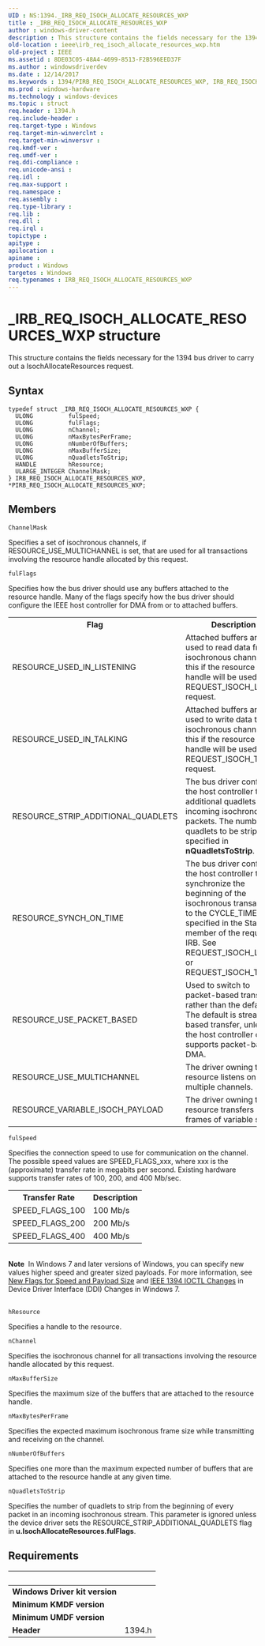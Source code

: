 ```yaml
---
UID : NS:1394._IRB_REQ_ISOCH_ALLOCATE_RESOURCES_WXP
title : _IRB_REQ_ISOCH_ALLOCATE_RESOURCES_WXP
author : windows-driver-content
description : This structure contains the fields necessary for the 1394 bus driver to carry out a IsochAllocateResources request.
old-location : ieee\irb_req_isoch_allocate_resources_wxp.htm
old-project : IEEE
ms.assetid : 8DE03C05-48A4-4699-8513-F2B596EED37F
ms.author : windowsdriverdev
ms.date : 12/14/2017
ms.keywords : 1394/PIRB_REQ_ISOCH_ALLOCATE_RESOURCES_WXP, IRB_REQ_ISOCH_ALLOCATE_RESOURCES, IRB_REQ_ISOCH_ALLOCATE_RESOURCES_WXP structure [Buses], IRB_REQ_ISOCH_ALLOCATE_RESOURCES_WXP, IEEE.irb_req_isoch_allocate_resources_wxp, PIRB_REQ_ISOCH_ALLOCATE_RESOURCES_WXP, 1394/IRB_REQ_ISOCH_ALLOCATE_RESOURCES_WXP, _IRB_REQ_ISOCH_ALLOCATE_RESOURCES_WXP, PIRB_REQ_ISOCH_ALLOCATE_RESOURCES_WXP structure pointer [Buses]
ms.prod : windows-hardware
ms.technology : windows-devices
ms.topic : struct
req.header : 1394.h
req.include-header : 
req.target-type : Windows
req.target-min-winverclnt : 
req.target-min-winversvr : 
req.kmdf-ver : 
req.umdf-ver : 
req.ddi-compliance : 
req.unicode-ansi : 
req.idl : 
req.max-support : 
req.namespace : 
req.assembly : 
req.type-library : 
req.lib : 
req.dll : 
req.irql : 
topictype : 
apitype : 
apilocation : 
apiname : 
product : Windows
targetos : Windows
req.typenames : IRB_REQ_ISOCH_ALLOCATE_RESOURCES_WXP
---
```


# _IRB_REQ_ISOCH_ALLOCATE_RESOURCES_WXP structure
This structure contains the fields necessary for the 1394 bus driver to carry out a IsochAllocateResources request.

## Syntax
````
typedef struct _IRB_REQ_ISOCH_ALLOCATE_RESOURCES_WXP {
  ULONG          fulSpeed;
  ULONG          fulFlags;
  ULONG          nChannel;
  ULONG          nMaxBytesPerFrame;
  ULONG          nNumberOfBuffers;
  ULONG          nMaxBufferSize;
  ULONG          nQuadletsToStrip;
  HANDLE         hResource;
  ULARGE_INTEGER ChannelMask;
} IRB_REQ_ISOCH_ALLOCATE_RESOURCES_WXP, *PIRB_REQ_ISOCH_ALLOCATE_RESOURCES_WXP;
````

## Members


`ChannelMask`

Specifies a set of isochronous channels, if RESOURCE_USE_MULTICHANNEL is set, that are used for all transactions involving the resource handle allocated by this request.

`fulFlags`

Specifies how the bus driver should use any buffers attached to the resource handle. Many of the flags specify how the bus driver should configure the IEEE host controller for DMA from or to attached buffers.
<table>
<tr>
<th>Flag</th>
<th>Description</th>
</tr>
<tr>
<td>
 RESOURCE_USED_IN_LISTENING 

</td>
<td>
Attached buffers are used to read data from an  isochronous channel. Set this if the resource handle will be used in a REQUEST_ISOCH_LISTEN request.

</td>
</tr>
<tr>
<td>
RESOURCE_USED_IN_TALKING 

</td>
<td>
Attached buffers are used to write data to an isochronous channel. Set this if the resource handle will be used in a REQUEST_ISOCH_TALK request.

</td>
</tr>
<tr>
<td>
RESOURCE_STRIP_ADDITIONAL_QUADLETS 

</td>
<td>
The bus driver configures the host controller to strip  additional quadlets from incoming isochronous packets. The number of quadlets to be stripped is specified in <b>nQuadletsToStrip</b>.

</td>
</tr>
<tr>
<td>
RESOURCE_SYNCH_ON_TIME

</td>
<td>
The bus driver configures the host controller to synchronize the beginning of the isochronous transaction to the CYCLE_TIME specified in the StartTime member of the request's IRB. See REQUEST_ISOCH_LISTEN or REQUEST_ISOCH_TALK.

</td>
</tr>
<tr>
<td>
RESOURCE_USE_PACKET_BASED

</td>
<td>
Used to switch to packet-based transfer, rather than the default. The default is stream-based transfer, unless the host controller only supports packet-based DMA.

</td>
</tr>
<tr>
<td>
RESOURCE_USE_MULTICHANNEL

</td>
<td>
The driver owning this resource listens on multiple channels. 

</td>
</tr>
<tr>
<td>
RESOURCE_VARIABLE_ISOCH_PAYLOAD

</td>
<td>
The driver owning this resource transfers frames of variable size. 

</td>
</tr>
</table>

`fulSpeed`

Specifies the connection speed to use for communication on the channel. The possible speed values are SPEED_FLAGS_xxx, where xxx is the (approximate) transfer rate in megabits per second. Existing hardware supports transfer rates of 100, 200, and 400 Mb/sec.
<table>
<tr>
<th>Transfer Rate</th>
<th>Description</th>
</tr>
<tr>
<td>
SPEED_FLAGS_100

</td>
<td>
100 Mb/s

</td>
</tr>
<tr>
<td>
SPEED_FLAGS_200

</td>
<td>
200 Mb/s

</td>
</tr>
<tr>
<td>
SPEED_FLAGS_400

</td>
<td>
400 Mb/s

</td>
</tr>
</table> 
<div class="alert"><b>Note</b>  In Windows 7 and later versions of Windows, you can specify new values higher speed and  greater sized payloads. For more information, see <a href="https://msdn.microsoft.com/5473C6AC-284C-41B1-AA67-75696BE96C24">New Flags for Speed and Payload Size</a> and <a href="https://msdn.microsoft.com/5473C6AC-284C-41B1-AA67-75696BE96C24">IEEE 1394 IOCTL Changes</a> in Device Driver Interface (DDI) Changes in Windows 7.</div><div> </div>

`hResource`

Specifies a handle to the resource.

`nChannel`

Specifies the isochronous channel for all transactions involving the resource handle allocated by this request.

`nMaxBufferSize`

Specifies the maximum size of the buffers that are attached to the resource handle.

`nMaxBytesPerFrame`

Specifies the expected maximum isochronous frame size while transmitting and receiving on the channel.

`nNumberOfBuffers`

Specifies one more than the maximum expected number of buffers that are attached to the resource handle at any given time.

`nQuadletsToStrip`

Specifies the number of quadlets to strip from the beginning of every packet in an incoming isochronous stream. This parameter is ignored unless the device driver sets the  RESOURCE_STRIP_ADDITIONAL_QUADLETS flag in <b>u.IsochAllocateResources.fulFlags</b>.


## Requirements
| &nbsp; | &nbsp; |
| ---- |:---- |
| **Windows Driver kit version** |  |
| **Minimum KMDF version** |  |
| **Minimum UMDF version** |  |
| **Header** | 1394.h |